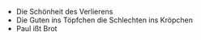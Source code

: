 * Die Schönheit des Verlierens
* Die Guten ins Töpfchen die Schlechten ins Kröpchen
* Paul ißt Brot

